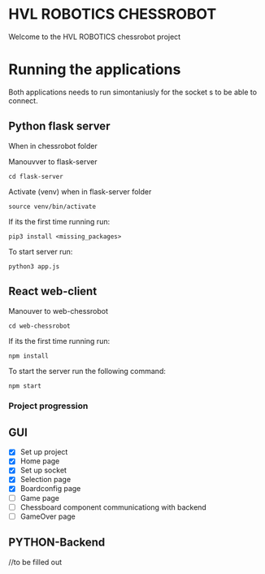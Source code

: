 # HVL ROBOTICS CHESSROBOT

Welcome to the HVL ROBOTICS chessrobot project

# Running the applications
Both applications needs to run simontaniusly for the socket s to be able to connect.


## Python flask server
When in chessrobot folder

Manouvver to flask-server
````
cd flask-server
````

Activate (venv) when in flask-server folder
````
source venv/bin/activate
````
If its the first time running run:
````
pip3 install <missing_packages>
````
To start server run:
````
python3 app.js
````


## React web-client
Manouver to web-chessrobot
````
cd web-chessrobot
````
If its the first time running run:
````
npm install
````
To start the server run the following command:
````
npm start
````

### Project progression

## GUI
- [x] Set up project
- [x] Home page
- [x] Set up socket
- [x] Selection page
- [x] Boardconfig page
- [ ] Game page
- [ ] Chessboard component communicationg with backend
- [ ] GameOver page

## PYTHON-Backend
//to be filled out
